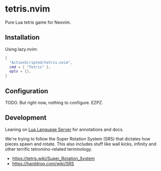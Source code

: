 # tetris.nvim

Pure Lua tetris game for Neovim.

## Installation

Using lazy.nvim:

```lua
{
  "ActionScripted/tetris.nvim",
  cmd = { "Tetris" },
  opts = {},
}
```

## Configuration

TODO. But right now, nothing to configure. EZPZ.

## Development

Leaning on [Lua Language Server](https://luals.github.io/) for annotations and docs.

We're trying to follow the Super Rotation System (SRS) that dictates how pieces spawn and rotate. This also includes stuff like wall kicks, infinity and other terrific tetromino-related terminology.

- <https://tetris.wiki/Super_Rotation_System>
- <https://harddrop.com/wiki/SRS>
